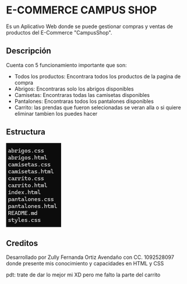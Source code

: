 # E-COMMERCE CAMPUS SHOP

Es un Aplicativo Web donde se puede gestionar compras y ventas de productos del E-Commerce "CampusShop".

## Descripción

Cuenta con 5 funcionamiento importante que son:

* Todos los productos: Encontrara todos los productos de la pagina de compra
* Abrigos: Encontraras solo los abrigos disponibles
* Camisetas: Encontraras todas las camisetas disponibles
* Pantalones: Encontraras todos los pantalones disponibles
* Carrito: las prendas que fueron selecionadas se veran alla o si quiere eliminar tambien los puedes hacer

## Estructura
![alt text](image.png)

## Creditos

Desarrollado por Zully Fernanda Ortiz Avendaño con CC. 1092528097 donde presente mis conocimiento y capacidades en HTML y CSS

pdt: trate de dar lo mejor mi XD pero me falto la parte del carrito 